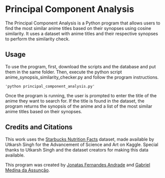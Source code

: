 # Principal Component Analysis

The Principal Component Analysis is a Python program that allows users to find the most similar anime titles based on their synopses using cosine similarity. It uses a dataset with anime titles and their respective synopses to perform the similarity check.

## Usage
To use the program, first, download the scripts and the database and put them in the same folder. Then, execute the python script anime_synopsis_similarity_checker.py and follow the program instructions.
    
    'python principal_component_analysis.py'
    
Once the program is running, the user is prompted to enter the title of the anime they want to search for. If the title is found in the dataset, the program returns the synopsis of the anime and a list of the most similar anime titles based on their synopses.

## Credits and Citations 
This work uses the [Starbucks Nutrition Facts](https://www.kaggle.com/datasets/utkarshx27/starbucks-nutrition) dataset, made available by Utkarsh Singh for the Advancement of Science and Art on Kaggle. Special thanks to Utkarsh Singh and the dataset creators for making this data available.

This program was created by [Jonatas Fernandes Andrade](https://github.com/JFA000) and [Gabriel Medina da Assunção](https://github.com/gabs4841).
